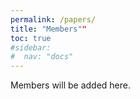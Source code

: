 ```yaml
---
permalink: /papers/
title: "Members""
toc: true
#sidebar:
#  nav: "docs"
---
```

Members will be added here.
